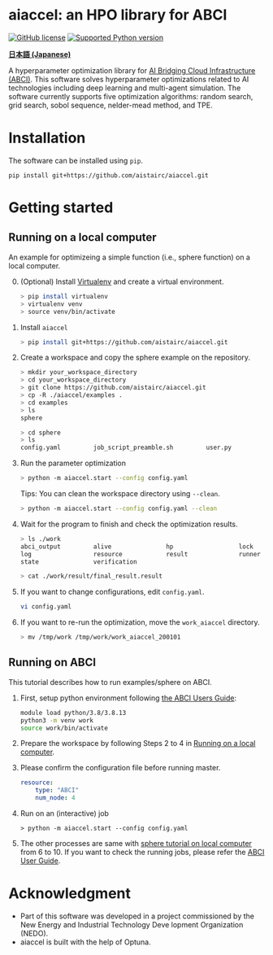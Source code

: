 # aiaccel: an HPO library for ABCI
[![GitHub license](https://img.shields.io/github/license/aistairc/aiaccel.svg)](https://github.com/aistairc/aiaccel)
[![Supported Python version](https://img.shields.io/badge/Python-3.8-blue)](https://github.com/aistairc/aiaccel)

[**日本語  (Japanese)**](https://github.com/aistairc/aiaccel/blob/main/README_JP.md)


A hyperparameter optimization library for [AI Bridging Cloud Infrastructure (ABCI)](https://abci.ai/).
This software solves hyperparameter optimizations related to AI technologies including deep learning and multi-agent simulation.
The software currently supports five optimization algorithms: random search, grid search, sobol sequence, nelder-mead method, and TPE.

# Installation
The software can be installed using `pip`.
~~~
pip install git+https://github.com/aistairc/aiaccel.git
~~~

# Getting started

## Running on a local computer
An example for optimizeing a simple function (i.e., sphere function) on a local computer.


0. (Optional) Install [Virtualenv](https://virtualenv.pypa.io/en/latest/) and create a virtual environment. 
    ~~~bash
    > pip install virtualenv
    > virtualenv venv
    > source venv/bin/activate
    ~~~

1. Install `aiaccel`
    ~~~bash
    > pip install git+https://github.com/aistairc/aiaccel.git 
    ~~~

2. Create a workspace and copy the sphere example on the repository.
    ~~~bash
    > mkdir your_workspace_directory
    > cd your_workspace_directory
    > git clone https://github.com/aistairc/aiaccel.git 
    > cp -R ./aiaccel/examples .
    > cd examples
    > ls
    sphere

    > cd sphere
    > ls
    config.yaml         job_script_preamble.sh         user.py
    ~~~

3. Run the parameter optimization
    ~~~bash
    > python -m aiaccel.start --config config.yaml
    ~~~

    Tips: You can clean the workspace directory using `--clean`.
    ~~~bash
    > python -m aiaccel.start --config config.yaml --clean
    ~~~

4. Wait for the program to finish and check the optimization results.
    ~~~bash
    > ls ./work
    abci_output         alive               hp                  lock
    log                 resource            result              runner
    state               verification

    > cat ./work/result/final_result.result
    ~~~

5. If you want to change configurations, edit `config.yaml`.
    ~~~bash
    vi config.yaml
    ~~~

6. If you want to re-run the optimization, move the `work_aiaccel` directory.
    ~~~bash
    > mv /tmp/work /tmp/work/work_aiaccel_200101
    ~~~

## Running on ABCI
This tutorial describes how to run examples/sphere on ABCI.

1. First, setup python environment following [the ABCI Users Guide](https://docs.abci.ai/en/python/):
    ~~~bash
    module load python/3.8/3.8.13
    python3 -m venv work
    source work/bin/activate
    ~~~

2. Prepare the workspace by following Steps 2 to 4 in [Running on a local computer](https://github.com/aistairc/aiaccel#Running-on-a-local-computer).

3. Please confirm the configuration file before running master.
    ```yaml
    resource:
        type: "ABCI"
        num_node: 4
    ```

4. Run on an (interactive) job
    ~~~
    > python -m aiaccel.start --config config.yaml
    ~~~

5. The other processes are same with [sphere tutorial on local computer](https://github.com/aistairc/aiaccel#sphere-tutorial-on-local-computer) from 6 to 10.
If you want to check the running jobs, please refer the [ABCI User Guide](https://docs.abci.ai/ja/).

# Acknowledgment
* Part of this software was developed in a project commissioned by the New Energy and Industrial Technology Deve
lopment Organization (NEDO).
* aiaccel is built with the help of Optuna.